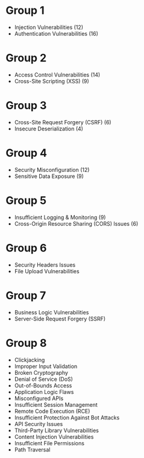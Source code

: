# Group 1
- Injection Vulnerabilities (12)
- Authentication Vulnerabilities (16)

# Group 2
- Access Control Vulnerabilities (14)
- Cross-Site Scripting (XSS) (9)

# Group 3
- Cross-Site Request Forgery (CSRF) (6)
- Insecure Deserialization (4)

# Group 4
- Security Misconfiguration (12)
- Sensitive Data Exposure (9)

# Group 5
- Insufficient Logging & Monitoring (9)
- Cross-Origin Resource Sharing (CORS) Issues (6)

# Group 6
- Security Headers Issues
- File Upload Vulnerabilities

# Group 7
- Business Logic Vulnerabilities
- Server-Side Request Forgery (SSRF)

# Group 8
- Clickjacking
- Improper Input Validation
- Broken Cryptography
- Denial of Service (DoS)
- Out-of-Bounds Access
- Application Logic Flaws
- Misconfigured APIs
- Insufficient Session Management
- Remote Code Execution (RCE)
- Insufficient Protection Against Bot Attacks
- API Security Issues
- Third-Party Library Vulnerabilities
- Content Injection Vulnerabilities
- Insufficient File Permissions
- Path Traversal
